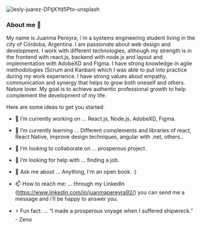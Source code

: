 

![lesly-juarez-DFtjXYd5Pto-unsplash](https://user-images.githubusercontent.com/82005206/113925214-23339f00-97c1-11eb-9a7d-f9f351683918.jpg)
### About me 👋

My name is Juanma Pereyra, i´m a systems engineering student living in the city of Córdoba, Argentina. I am passionate about web design and development. I work with different technologies, although my strength is in the frontend with react.js, backend with node.js and layout and implementation with AdobeXD and Figma. I have strong knowledge in agile methodologies (Scrum and Kanban) which I was able to put into practice during my work experience.
I have strong values about empathy, communication and synergy that helps to grow both oneself and others. Nature lover. My goal is to achieve authentic professional growth to help complement the development of my life. 


Here are some ideas to get you started:

- 🔭 I’m currently working on ... React.js, Node.js, AdobeXD, Figma.

- 🌱 I’m currently learning ... Different complements and libraries of react, React Native, improve design techniques, angular with .net, others..

- 👯 I’m looking to collaborate on ... prosperous project.

- 🤔 I’m looking for help with ... finding a job.

- 💬 Ask me about ... Anything, I'm an open book. :)

- 📫 How to reach me: ... through my LinkedIn (https://www.linkedin.com/in/juanmapereyra92/) you can send me a message and i'll be happy to answer you.

- ⚡ Fun fact: ... “I made a prosperous voyage when I suffered shipwreck.” - Zeno


